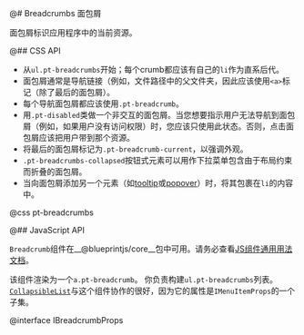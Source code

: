 @# Breadcrumbs 面包屑

面包屑标识应用程序中的当前资源。

@## CSS API

* 从`ul.pt-breadcrumbs`开始；每个crumb都应该有自己的`li`作为直系后代。
* 面包屑通常是导航链接（例如，文件路径中的父文件夹，因此应该使用`<a>`标记（除了最后的面包屑）。
* 每个导航面包屑都应该使用`.pt-breadcrumb`。
* 用`.pt-disabled`类做一个非交互的面包屑。当您想要指示用户无法导航到面包屑（例如，如果用户没有访问权限）时，您应该只使用此状态。否则，点击面包屑应该把用户带到那个资源。
* 将最后的面包屑标记为`.pt-breadcrumb-current`，以强调外观。
* `.pt-breadcrumbs-collapsed`按钮式元素可以用作下拉菜单包含由于布局约束而折叠的面包屑。
* 当向面包屑添加另一个元素（如[tooltip](#core/components/tooltip)或[popover](#core/components/popover)）时，将其包裹在`li`的内容中。

@css pt-breadcrumbs

@## JavaScript API

`Breadcrumb`组件在__@blueprintjs/core__包中可用。请务必查看[JS组件通用用法文档](#blueprint.usage)。

该组件渲染为一个`a.pt-breadcrumb`。 你负责构建`ul.pt-breadcrumbs`列表。 [`CollapsibleList`](#core/components/collapsiblelist)与这个组件协作的很好，因为它的属性是`IMenuItemProps`的一个子集。

@interface IBreadcrumbProps

